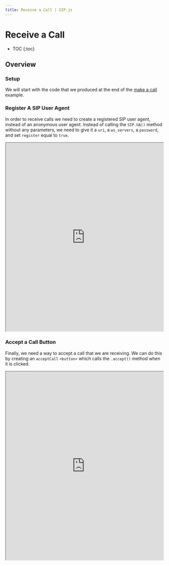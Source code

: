 ```yaml
---
title: Receive a Call | SIP.js
---
```


# Receive a Call

* TOC
{:toc}


## Overview

### Setup

We will start with the code that we produced at the end of the [make a call](/guides/make-call/) example.


### Register A SIP User Agent

In order to receive calls we need to create a registered SIP user agent, instead of an anonymous user agent.  Instead of calling the `SIP.UA()` method without any parameters, we need to give it a `uri`, a `ws_servers`, a `password`, and set `register` equal to `true`.


<iframe
  style="width: 100%; height: 600px"
  src="http://jsfiddle.net/5aqm7/3/embedded/js,html,css,result/">
</iframe>

### Accept a Call Button

Finally, we need a way to accept a call that we are receiving.  We can do this by creating an `acceptCall` `<button>` which calls the `.accept()` method when it is clicked.

<iframe
  style="width: 100%; height: 600px"
  src="http://jsfiddle.net/tEGgn/3/embedded/js,html,css,result/">
</iframe>

